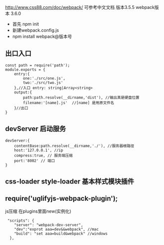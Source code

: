 http://www.css88.com/doc/webpack/ 
可参考中文文档 版本3.5.5
webpack版本 3.6.0
 - 首先 npm init
 - 新建webpack.config.js
 - npm install webpack@版本号


## 出口入口 
```
const path = require('path'); 
module.exports = {
    entry:{
        one:'./src/one.js',
        two:'./src/two.js'
    },//入口 entry: string|Array<string>
    output:{
        path:path.resolve(__dirname,'dist'), //输出真是硬盘位置
        filename:'[name].js'  //[name] 是用原文件名
    }//出口
}
```
## devServer 启动服务
```
devServer:{
    contentBase:path.resolve(__dirname,'./'), //服务器根路径
    host:'127.0.0.1', //ip
    compress:true, // 服务端压缩
    port:'8002' // 端口
}
```

## css-loader style-loader  基本样式模块插件


## require('uglifyjs-webpack-plugin');
js压缩
在plugins里面new(实例化)

```
 "scripts": {
    "server": "webpack-dev-server",
    "dev":"exprot aaa=dev&&webpack", //mac
    "build": "set aaa=build&webpack" //windows
  },
```
